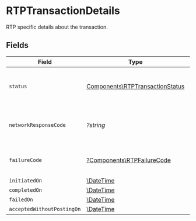 # RTPTransactionDetails

RTP specific details about the transaction.


## Fields

| Field                                                                              | Type                                                                               | Required                                                                           | Description                                                                        |
| ---------------------------------------------------------------------------------- | ---------------------------------------------------------------------------------- | ---------------------------------------------------------------------------------- | ---------------------------------------------------------------------------------- |
| `status`                                                                           | [Components\RTPTransactionStatus](../../Models/Components/RTPTransactionStatus.md) | :heavy_check_mark:                                                                 | Status of a transaction within the RTP lifecycle.                                  |
| `networkResponseCode`                                                              | *?string*                                                                          | :heavy_minus_sign:                                                                 | Response code returned by network on failure.                                      |
| `failureCode`                                                                      | [?Components\RTPFailureCode](../../Models/Components/RTPFailureCode.md)            | :heavy_minus_sign:                                                                 | Status codes for RTP failures.                                                     |
| `initiatedOn`                                                                      | [\DateTime](https://www.php.net/manual/en/class.datetime.php)                      | :heavy_minus_sign:                                                                 | N/A                                                                                |
| `completedOn`                                                                      | [\DateTime](https://www.php.net/manual/en/class.datetime.php)                      | :heavy_minus_sign:                                                                 | N/A                                                                                |
| `failedOn`                                                                         | [\DateTime](https://www.php.net/manual/en/class.datetime.php)                      | :heavy_minus_sign:                                                                 | N/A                                                                                |
| `acceptedWithoutPostingOn`                                                         | [\DateTime](https://www.php.net/manual/en/class.datetime.php)                      | :heavy_minus_sign:                                                                 | N/A                                                                                |